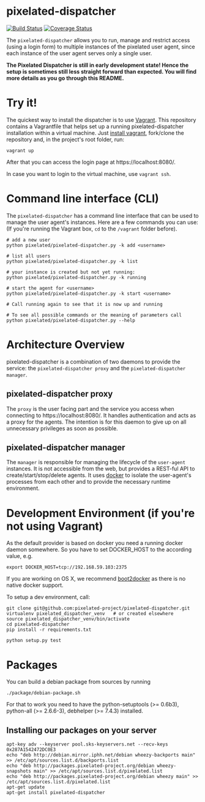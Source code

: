 pixelated-dispatcher
====================

[![Build Status](https://travis-ci.org/pixelated-project/pixelated-dispatcher.svg?branch=master)](https://travis-ci.org/pixelated-project/pixelated-dispatcher)
[![Coverage Status](https://coveralls.io/repos/pixelated-project/pixelated-dispatcher/badge.svg?branch=master)](https://coveralls.io/r/pixelated-project/pixelated-dispatcher?branch=master)


The `pixelated-dispatcher` allows you to run, manage and restrict access (using a login form) to multiple instances of the pixelated user agent, since each instance of the user agent serves only a single user.


**The Pixelated Dispatcher is still in early development state! Hence the setup is sometimes still less straight forward than expected. You will find more details as you go through this README.**




# Try it!

The quickest way to install the dispatcher is to use [Vagrant](https://www.vagrantup.com/). This repository contains a Vagrantfile that helps set up a running pixelated-dispatcher installation within a virtual machine. Just [install vagrant](https://www.vagrantup.com/downloads.html), fork/clone the repository and, in the project's root folder, run:

    vagrant up


After that you can access the login page at https://localhost:8080/.

In case you want to login to the virtual machine, use `vagrant ssh`.


# Command line interface (CLI)

The `pixelated-dispatcher` has a command line interface that can be used to manage the user agent's instances. Here are a few commands you can use:
(If you're running the Vagrant box, `cd` to the `/vagrant` folder before).

    # add a new user
    python pixelated/pixelated-dispatcher.py -k add <username>

    # list all users
    python pixelated/pixelated-dispatcher.py -k list

    # your instance is created but not yet running:
    python pixelated/pixelated-dispatcher.py -k running

    # start the agent for <username>
    python pixelated/pixelated-dispatcher.py -k start <username>

    # Call running again to see that it is now up and running

    # To see all possible commands or the meaning of parameters call
    python pixelated/pixelated-dispatcher.py --help



# Architecture Overview

pixelated-dispatcher is a combination of two daemons to provide the service: the `pixelated-dispatcher proxy` and the `pixelated-dispatcher manager`.

## pixelated-dispatcher proxy

The `proxy` is the user facing part and the service you access when connecting to https://localhost:8080/.
It handles authentication and acts as a proxy for the agents. The intention is for this daemon to give up on all unnecessary privileges as soon as possible.

## pixelated-dispatcher manager

The `manager` is responsible for managing the lifecycle of the `user-agent` instances. It is not accessible from the web, but provides a REST-ful API to create/start/stop/delete agents. It uses [docker](https://github.com/dotcloud/docker)
to isolate the user-agent's processes from each other and to provide the necessary runtime environment.


# Development Environment (if you're not using Vagrant)

As the default provider is based on docker you need a running docker daemon somewhere. So you have to set DOCKER_HOST to the according value, e.g.

    export DOCKER_HOST=tcp://192.168.59.103:2375

If you are working on OS X, we recommend [boot2docker](http://boot2docker.io/) as there is no native docker support.

To setup a dev environment, call:

    git clone git@github.com:pixelated-project/pixelated-dispatcher.git
    virtualenv pixelated_dispatcher_venv   # or created elsewhere
    source pixelated_dispatcher_venv/bin/activate
    cd pixelated-dispatcher
    pip install -r requirements.txt

    python setup.py test


# Packages

You can build a debian package from sources by running

	./package/debian-package.sh

For that to work you need to have the python-setuptools (>= 0.6b3), python-all (>= 2.6.6-3), debhelper (>= 7.4.3) installed.


## Installing our packages on your server

	apt-key adv --keyserver pool.sks-keyservers.net --recv-keys 0x287A1542472DC0E3
	echo "deb http://debian.mirror.iphh.net/debian wheezy-backports main" >> /etc/apt/sources.list.d/backports.list
	echo "deb http://packages.pixelated-project.org/debian wheezy-snapshots main" >> /etc/apt/sources.list.d/pixelated.list
	echo "deb http://packages.pixelated-project.org/debian wheezy main" >> /etc/apt/sources.list.d/pixelated.list
	apt-get update
	apt-get install pixelated-dispatcher
